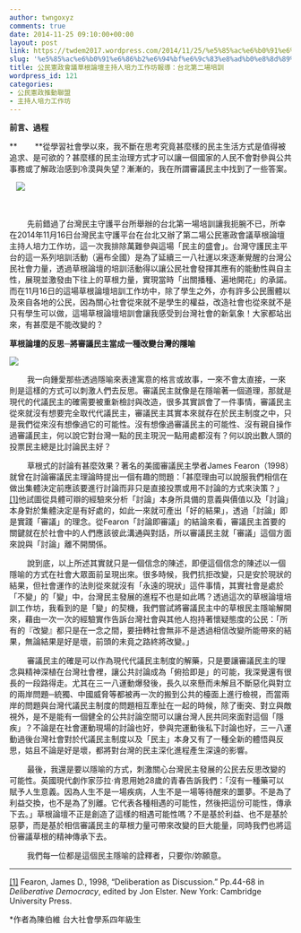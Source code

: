 ```yaml
---
author: twngoxyz
comments: true
date: 2014-11-25 09:10:00+00:00
layout: post
link: https://twdem2017.wordpress.com/2014/11/25/%e5%85%ac%e6%b0%91%e6%86%b2%e6%94%bf%e6%9c%83%e8%ad%b0%e8%8d%89%e6%a0%b9%e8%ab%96%e5%a3%87%e4%b8%bb%e6%8c%81%e4%ba%ba%e5%9f%b9%e5%8a%9b%e5%b7%a5%e4%bd%9c%e5%9d%8a%e5%a0%b1%e5%b0%8e%ef%bc%9a%e5%8f%b0/
slug: '%e5%85%ac%e6%b0%91%e6%86%b2%e6%94%bf%e6%9c%83%e8%ad%b0%e8%8d%89%e6%a0%b9%e8%ab%96%e5%a3%87%e4%b8%bb%e6%8c%81%e4%ba%ba%e5%9f%b9%e5%8a%9b%e5%b7%a5%e4%bd%9c%e5%9d%8a%e5%a0%b1%e5%b0%8e%ef%bc%9a%e5%8f%b0'
title: 公民憲政會議草根論壇主持人培力工作坊報導：台北第二場培訓
wordpress_id: 121
categories:
- 公民憲政推動聯盟
- 主持人培力工作坊
---
```


**前言、過程**

  


**        **從學習社會學以來，我不斷在思考究竟甚麼樣的民主生活方式是值得被追求、是可欲的？甚麼樣的民主治理方式才可以讓一個國家的人民不會對參與公共事務或了解政治感到冷漠與失望？漸漸的，我在所謂審議民主中找到了一些答案。

  


   ![](https://fbcdn-sphotos-h-a.akamaihd.net/hphotos-ak-xpa1/v/t35.0-12/10819681_10152629909581026_1687161963_o.jpg?oh=499c528aa857d4e92c0d47e5713b9626&oe=5476A8F1&__gda__=1417061724_8f0f4ffdde3e393a86bc0ae5d46c1f85)

  

        先前錯過了台灣民主守護平台所舉辦的台北第一場培訓讓我扼腕不已，所幸在2014年11月16日台灣民主守護平台在台北又辦了第二場公民憲政會議草根論壇主持人培力工作坊，這一次我排除萬難參與這場「民主的盛會」。台灣守護民主平台的這一系列培訓活動（遍布全國）是為了延續三一八社運以來逐漸覺醒的台灣公民社會力量，透過草根論壇的培訓活動得以讓公民社會發揮其應有的能動性與自主性，展現並激發由下往上的草根力量，實現當時「出關播種、遍地開花」的承諾。而在11月16日的這場草根論壇培訓工作坊中，除了學生之外，亦有許多公民團體以及來自各地的公民，因為關心社會從來就不是學生的權益，改造社會也從來就不是只有學生可以做，這場草根論壇培訓會讓我感受到台灣社會的新氣象！大家都站出來，有甚麼是不能改變的？

  


**草根論壇的反思─將審議民主當成一種改變台灣的隱喻**

  


[![](https://fbcdn-sphotos-h-a.akamaihd.net/hphotos-ak-xpa1/v/t35.0-12/10682598_10152629909756026_2136488327_o.jpg?oh=b8e3eb0d3f479dad4eece409a742a74c&oe=5476E6E9&__gda__=1417083460_3d9518f97f0c4a6f9971085adedb852e)](https://fbcdn-sphotos-h-a.akamaihd.net/hphotos-ak-xpa1/v/t35.0-12/10682598_10152629909756026_2136488327_o.jpg?oh=b8e3eb0d3f479dad4eece409a742a74c&oe=5476E6E9&__gda__=1417083460_3d9518f97f0c4a6f9971085adedb852e)

  


        我一向鍾愛那些透過隱喻來表達寓意的格言或故事，一來不會太直接，一來則是這樣的方式可以刺激人們去反思。審議民主就像是在隱喻著一個道理，那就是現代的代議民主的確需要被重新檢討與改造，很多其實誤會了一件事情，審議民主從來就沒有想要完全取代代議民主，審議民主其實本來就存在於民主制度之中，只是我們從來沒有想像過它的可能性。沒有想像過審議民主的可能性、沒有親自操作過審議民主，何以說它對台灣一點的民主現況一點用處都沒有？何以說出數人頭的投票民主總是比討論民主好？

  


        草根式的討論有甚麼效果？著名的美國審議民主學者James Fearon（1998）就曾在討論審議民主理論時提出一個有趣的問題：「甚麼理由可以說服我們相信在做出集體決定前應該要進行討論而非只是直接投票或用不討論的方式來決策？」[[1]](/Users/JWU/Desktop/%E5%85%AC%E6%B0%91%E6%86%B2%E6%94%BF%E6%9C%83%E8%AD%B0%E8%8D%89%E6%A0%B9%E8%AB%96%E5%A3%87%E4%B8%BB%E6%8C%81%E4%BA%BA%E5%9F%B9%E5%8A%9B%E5%B7%A5%E4%BD%9C%E5%9D%8A%E5%A0%B1%E5%B0%8E.docx#_ftn1)他試圖從具體可辯的經驗來分析「討論」本身所具備的意義與價值以及「討論」本身對於集體決定是有好處的，如此一來就可產出「好的結果」，透過「討論」即是實踐「審議」的理念。從Fearon「討論即審議」的結論來看，審議民主首要的關鍵就在於社會中的人們應該彼此溝通與對話，所以審議民主就「審議」這個方面來說與「討論」離不開關係。  
  


        說到底，以上所述其實就只是一個信念的陳述，即便這個信念的陳述以一個隱喻的方式在社會大眾面前呈現出來。很多時候，我們抗拒改變，只是安於現狀的結果，但社會運作的法則從來就沒有「永遠的現狀」這件事情，其實社會是處於「不變」的「變」中，台灣民主發展的進程不也是如此嗎？透過這次的草根論壇培訓工作坊，我看到的是「變」的契機，我們嘗試將審議民主中的草根民主隱喻解開來，藉由一次一次的經驗實作告訴台灣社會與其他人抱持著懷疑態度的公民：「所有的『改變』都只是在一念之間，要扭轉社會無非不是透過相信改變所能帶來的結果，無論結果是好是壞，前頭的未竟之路終將改變。」  
  
        審議民主的確是可以作為現代代議民主制度的解藥，只是要讓審議民主的理念與精神深植在台灣社會裡，讓公共討論成為「俯拾即是」的可能，我深覺還有很長的一段路得走。尤其在三一八運動爆發後，長久以來懸而未解且不斷惡化與對立的兩岸問題─統獨、中國威脅等都被再一次的搬到公共的檯面上進行檢視，而當兩岸的問題與台灣代議民主制度的問題相互牽扯在一起的時候，除了衝突、對立與敵視外，是不是能有一個健全的公共討論空間可以讓台灣人民共同來面對這個「隱疾」？不論是在社會運動現場的討論也好，參與完運動後私下討論也好，三一八運動過後台灣社會對於代議民主制度以及「民主」本身又有了一種全新的體悟與反思，姑且不論是好是壞，都將對台灣的民主深化進程產生深遠的影響。  
  


        最後，我還是要以隱喻的方式，刺激關心台灣民主發展的公民去反思改變的可能性。英國現代劇作家莎拉‧肯恩用她28歲的青春告訴我們：「沒有一種藥可以賦予人生意義。因為人生不是一場疾病，人生不是一場等待醒來的噩夢。不是為了利益交換，也不是為了別離。它代表各種相遇的可能性，然後把這份可能性，傳承下去。」草根論壇不正是創造了這樣的相遇可能性嗎？不是基於利益、也不是基於惡夢，而是基於相信審議民主的草根力量可帶來改變的巨大能量，同時我們也將這份審議草根的精神傳承下去。

  
        我們每一位都是這個民主隱喻的詮釋者，只要你/妳願意。

  


  


* * *

  


[[1]](/Users/JWU/Desktop/%E5%85%AC%E6%B0%91%E6%86%B2%E6%94%BF%E6%9C%83%E8%AD%B0%E8%8D%89%E6%A0%B9%E8%AB%96%E5%A3%87%E4%B8%BB%E6%8C%81%E4%BA%BA%E5%9F%B9%E5%8A%9B%E5%B7%A5%E4%BD%9C%E5%9D%8A%E5%A0%B1%E5%B0%8E.docx#_ftnref1) Fearon, James D., 1998, “Deliberation as Discussion.” Pp.44-68 in _Deliberative Democracy_, edited by Jon Elster. New York: Cambridge University Press.

  


*作者為陳伯維 台大社會學系四年級生

